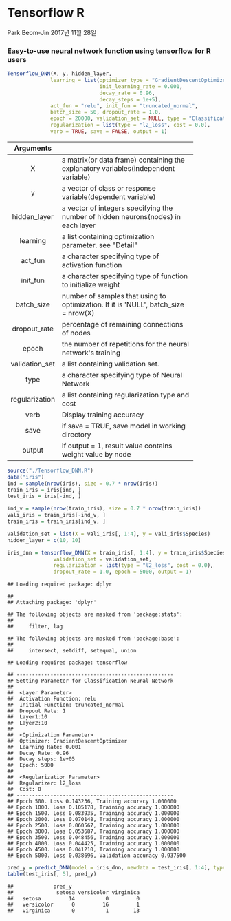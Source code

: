 Tensorflow R
================
Park Beom-Jin
2017년 11월 28일

### Easy-to-use neural network function using tensorflow for R users

``` r
Tensorflow_DNN(X, y, hidden_layer, 
              learning = list(optimizer_type = "GradientDescentOptimizer", 
                              init_learning_rate = 0.001, 
                              decay_rate = 0.96, 
                              decay_steps = 1e+5),
              act_fun = "relu", init_fun = "truncated_normal",
              batch_size = 50, dropout_rate = 1.0,  
              epoch = 20000, validation_set = NULL, type = "Classification",
              regularization = list(type = "l2_loss", cost = 0.0), 
              verb = TRUE, save = FALSE, output = 1)
```

<table style="width:86%;">
<colgroup>
<col width="5%" />
<col width="80%" />
</colgroup>
<thead>
<tr class="header">
<th align="center">Arguments</th>
<th align="left"></th>
</tr>
</thead>
<tbody>
<tr class="odd">
<td align="center">X</td>
<td align="left">a matrix(or data frame) containing the explanatory variables(independent variable)</td>
</tr>
<tr class="even">
<td align="center">y</td>
<td align="left">a vector of class or response variable(dependent variable)</td>
</tr>
<tr class="odd">
<td align="center">hidden_layer</td>
<td align="left">a vector of integers specifying the number of hidden neurons(nodes) in each layer</td>
</tr>
<tr class="even">
<td align="center">learning</td>
<td align="left">a list containing optimization parameter. see &quot;Detail&quot;</td>
</tr>
<tr class="odd">
<td align="center">act_fun</td>
<td align="left">a character specifying type of activation function</td>
</tr>
<tr class="even">
<td align="center">init_fun</td>
<td align="left">a character specifying type of function to initialize weight</td>
</tr>
<tr class="odd">
<td align="center">batch_size</td>
<td align="left">number of samples that using to optimization. If it is 'NULL', batch_size = nrow(X)</td>
</tr>
<tr class="even">
<td align="center">dropout_rate</td>
<td align="left">percentage of remaining connections of nodes</td>
</tr>
<tr class="odd">
<td align="center">epoch</td>
<td align="left">the number of repetitions for the neural network's training</td>
</tr>
<tr class="even">
<td align="center">validation_set</td>
<td align="left">a list containing validation set.</td>
</tr>
<tr class="odd">
<td align="center">type</td>
<td align="left">a character specifying type of Neural Network</td>
</tr>
<tr class="even">
<td align="center">regularization</td>
<td align="left">a list containing regularization type and cost</td>
</tr>
<tr class="odd">
<td align="center">verb</td>
<td align="left">Display training accuracy</td>
</tr>
<tr class="even">
<td align="center">save</td>
<td align="left">if save = TRUE, save model in working directory</td>
</tr>
<tr class="odd">
<td align="center">output</td>
<td align="left">if output = 1, result value contains weight value by node</td>
</tr>
</tbody>
</table>

``` r
source("./Tensorflow_DNN.R")
data("iris")
ind = sample(nrow(iris), size = 0.7 * nrow(iris))
train_iris = iris[ind, ]
test_iris = iris[-ind, ]

ind_v = sample(nrow(train_iris), size = 0.7 * nrow(train_iris))
vali_iris = train_iris[-ind_v, ]
train_iris = train_iris[ind_v, ]

validation_set = list(X = vali_iris[, 1:4], y = vali_iris$Species)
hidden_layer = c(10, 10)

iris_dnn = tensorflow_DNN(X = train_iris[, 1:4], y = train_iris$Species, hidden_layer,
               validation_set = validation_set,
               regularization = list(type = "l2_loss", cost = 0.0),
               dropout_rate = 1.0, epoch = 5000, output = 1)
```

    ## Loading required package: dplyr

    ## 
    ## Attaching package: 'dplyr'

    ## The following objects are masked from 'package:stats':
    ## 
    ##     filter, lag

    ## The following objects are masked from 'package:base':
    ## 
    ##     intersect, setdiff, setequal, union

    ## Loading required package: tensorflow

    ## --------------------------------------------------- 
    ## Setting Parameter for Classification Neural Network 
    ## 
    ##  <Layer Parameter> 
    ##  Activation Function: relu 
    ##  Initial Function: truncated_normal 
    ##  Dropout Rate: 1 
    ##  Layer1:10
    ##  Layer2:10
    ##  
    ##  <Optimization Parameter> 
    ##  Optimizer: GradientDescentOptimizer 
    ##  Learning Rate: 0.001 
    ##  Decay Rate: 0.96 
    ##  Decay steps: 1e+05 
    ##  Epoch: 5000 
    ##  
    ##  <Regularization Parameter> 
    ##  Regularizer: l2_loss 
    ##  Cost: 0 
    ## --------------------------------------------------- 
    ## Epoch 500. Loss 0.143236, Training accuracy 1.000000 
    ## Epoch 1000. Loss 0.105178, Training accuracy 1.000000 
    ## Epoch 1500. Loss 0.083935, Training accuracy 1.000000 
    ## Epoch 2000. Loss 0.070148, Training accuracy 1.000000 
    ## Epoch 2500. Loss 0.060567, Training accuracy 1.000000 
    ## Epoch 3000. Loss 0.053687, Training accuracy 1.000000 
    ## Epoch 3500. Loss 0.048456, Training accuracy 1.000000 
    ## Epoch 4000. Loss 0.044425, Training accuracy 1.000000 
    ## Epoch 4500. Loss 0.041210, Training accuracy 1.000000 
    ## Epoch 5000. Loss 0.038696, Validation accuracy 0.937500

``` r
pred_y = predict_DNN(model = iris_dnn, newdata = test_iris[, 1:4], type = "class")
table(test_iris[, 5], pred_y)
```

    ##             pred_y
    ##              setosa versicolor virginica
    ##   setosa         14          0         0
    ##   versicolor      0         16         1
    ##   virginica       0          1        13
